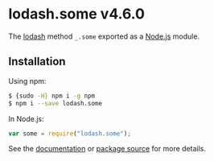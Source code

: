 # lodash.some v4.6.0

The [lodash](https://lodash.com/) method `_.some` exported as a [Node.js](https://nodejs.org/) module.

## Installation

Using npm:

```bash
$ {sudo -H} npm i -g npm
$ npm i --save lodash.some
```

In Node.js:

```js
var some = require("lodash.some");
```

See the [documentation](https://lodash.com/docs#some) or [package source](https://github.com/lodash/lodash/blob/4.6.0-npm-packages/lodash.some) for more details.
